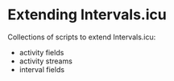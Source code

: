 # Extending Intervals.icu

Collections of scripts to extend Intervals.icu:

  - activity fields
  - activity streams
  - interval fields
